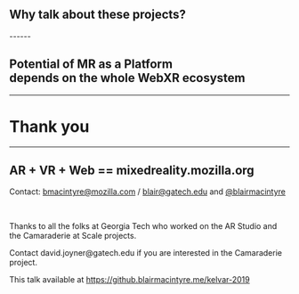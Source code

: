 <!-- .slide: data-background="resources/textures/background-radial.jpeg" data-transition="slide-out fade-in" -->
## Why talk about these projects?

<div class="column-container">
<div class="column">
    <img class="plain" data-src="resources/textures/arStudio1-sm.png">
</div>

<div class="column">
    <img class="plain" data-src="resources/textures/hubs-OMS-lecture.jpg">
</div>

</div>
------

<!-- .slide: data-background="resources/textures/background-radial.jpeg" style="text-align: left;" -->


<h2>Potential of MR as a Platform<br>depends on the whole WebXR ecosystem</h2>

------
<!-- .slide: data-background="resources/textures/ironman.png" -->

# Thank you

------

<!-- .slide: data-background="resources/textures/background-radial.jpeg" style="text-align: left;" -->

<h2>AR + VR + Web == mixedreality.mozilla.org</h2>
<p>Contact: <a href="mailto:bmacintyre@mozilla.com">bmacintyre@mozilla.com</a> / <a href="mailto:blair@gatech.edu">blair@gatech.edu</a> 
and <a href="https://twitter.com/blairmacintyre">@blairmacintyre</a></p>
<br>
<p>Thanks to all the folks at Georgia Tech who worked on the AR Studio and the Camaraderie at Scale projects. </p>
<p>Contact david.joyner@gatech.edu if you are interested in the Camaraderie project. </p>
<p>This talk available at <a href="https://github.blairmacintyre.me/kelvar-2019">https://github.blairmacintyre.me/kelvar-2019</a></p>

